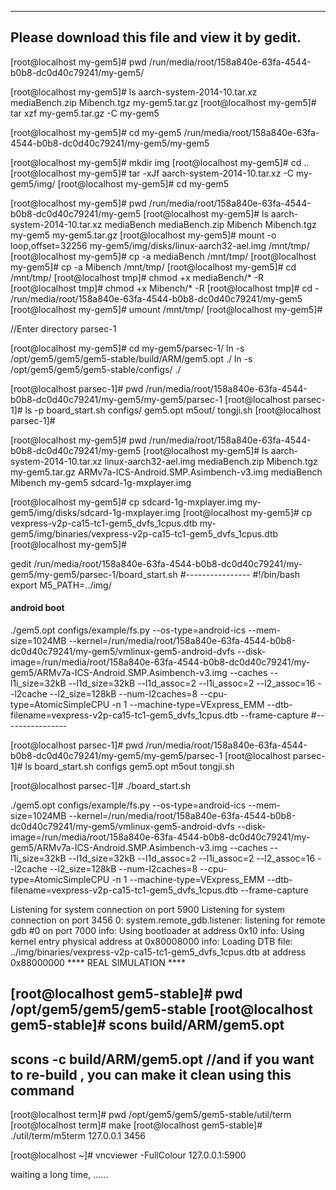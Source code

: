 -----------------------------------------------------------------------------------------
Please download this file and view it by gedit.
------------------------------------------------------------------------------------------
[root@localhost my-gem5]# pwd
/run/media/root/158a840e-63fa-4544-b0b8-dc0d40c79241/my-gem5/

[root@localhost my-gem5]# ls
aarch-system-2014-10.tar.xz  mediaBench.zip  Mibench.tgz  my-gem5.tar.gz
[root@localhost my-gem5]# tar xzf my-gem5.tar.gz -C my-gem5

[root@localhost my-gem5]# cd my-gem5
/run/media/root/158a840e-63fa-4544-b0b8-dc0d40c79241/my-gem5/my-gem5

[root@localhost my-gem5]# mkdir img
[root@localhost my-gem5]# cd ..
[root@localhost my-gem5]# tar -xJf aarch-system-2014-10.tar.xz -C my-gem5/img/
[root@localhost my-gem5]# cd my-gem5

[root@localhost my-gem5]# pwd
/run/media/root/158a840e-63fa-4544-b0b8-dc0d40c79241/my-gem5
[root@localhost my-gem5]# ls
aarch-system-2014-10.tar.xz  mediaBench  mediaBench.zip  Mibench  Mibench.tgz  my-gem5  my-gem5.tar.gz
[root@localhost my-gem5]# mount -o loop,offset=32256 my-gem5/img/disks/linux-aarch32-ael.img /mnt/tmp/
[root@localhost my-gem5]# cp -a mediaBench /mnt/tmp/
[root@localhost my-gem5]# cp -a Mibench /mnt/tmp/
[root@localhost my-gem5]# cd /mnt/tmp/
[root@localhost tmp]# chmod +x mediaBench/* -R
[root@localhost tmp]# chmod +x Mibench/* -R
[root@localhost tmp]# cd -
/run/media/root/158a840e-63fa-4544-b0b8-dc0d40c79241/my-gem5
[root@localhost my-gem5]# umount /mnt/tmp/
[root@localhost my-gem5]#

//Enter directory parsec-1 

[root@localhost my-gem5]# cd my-gem5/parsec-1/
ln -s /opt/gem5/gem5/gem5-stable/build/ARM/gem5.opt ./
ln -s /opt/gem5/gem5/gem5-stable/configs/ ./


[root@localhost parsec-1]# pwd
/run/media/root/158a840e-63fa-4544-b0b8-dc0d40c79241/my-gem5/my-gem5/parsec-1
[root@localhost parsec-1]# ls -p
board_start.sh  configs/  gem5.opt  m5out/  tongji.sh
[root@localhost parsec-1]#


[root@localhost my-gem5]# pwd
/run/media/root/158a840e-63fa-4544-b0b8-dc0d40c79241/my-gem5
[root@localhost my-gem5]# ls
aarch-system-2014-10.tar.xz              linux-aarch32-ael.img  mediaBench.zip  Mibench.tgz  my-gem5.tar.gz
ARMv7a-ICS-Android.SMP.Asimbench-v3.img  mediaBench             Mibench         my-gem5      sdcard-1g-mxplayer.img


[root@localhost my-gem5]# cp sdcard-1g-mxplayer.img my-gem5/img/disks/sdcard-1g-mxplayer.img
[root@localhost my-gem5]# cp vexpress-v2p-ca15-tc1-gem5_dvfs_1cpus.dtb my-gem5/img/binaries/vexpress-v2p-ca15-tc1-gem5_dvfs_1cpus.dtb
[root@localhost my-gem5]#


gedit /run/media/root/158a840e-63fa-4544-b0b8-dc0d40c79241/my-gem5/my-gem5/parsec-1/board_start.sh
#----------------
#!/bin/bash
export M5_PATH=../img/
#### android boot
./gem5.opt configs/example/fs.py --os-type=android-ics --mem-size=1024MB --kernel=/run/media/root/158a840e-63fa-4544-b0b8-dc0d40c79241/my-gem5/vmlinux-gem5-android-dvfs --disk-image=/run/media/root/158a840e-63fa-4544-b0b8-dc0d40c79241/my-gem5/ARMv7a-ICS-Android.SMP.Asimbench-v3.img --caches --l1i_size=32kB --l1d_size=32kB --l1d_assoc=2 --l1i_assoc=2 --l2_assoc=16 --l2cache --l2_size=128kB --num-l2caches=8 --cpu-type=AtomicSimpleCPU -n 1 --machine-type=VExpress_EMM --dtb-filename=vexpress-v2p-ca15-tc1-gem5_dvfs_1cpus.dtb --frame-capture
#----------------


[root@localhost parsec-1]# pwd
/run/media/root/158a840e-63fa-4544-b0b8-dc0d40c79241/my-gem5/my-gem5/parsec-1
[root@localhost parsec-1]# ls
board_start.sh  configs  gem5.opt  m5out  tongji.sh


[root@localhost parsec-1]# ./board_start.sh

./gem5.opt configs/example/fs.py --os-type=android-ics --mem-size=1024MB --kernel=/run/media/root/158a840e-63fa-4544-b0b8-dc0d40c79241/my-gem5/vmlinux-gem5-android-dvfs --disk-image=/run/media/root/158a840e-63fa-4544-b0b8-dc0d40c79241/my-gem5/ARMv7a-ICS-Android.SMP.Asimbench-v3.img --caches --l1i_size=32kB --l1d_size=32kB --l1d_assoc=2 --l1i_assoc=2 --l2_assoc=16 --l2cache --l2_size=128kB --num-l2caches=8 --cpu-type=AtomicSimpleCPU -n 1 --machine-type=VExpress_EMM --dtb-filename=vexpress-v2p-ca15-tc1-gem5_dvfs_1cpus.dtb --frame-capture

Listening for system connection on port 5900
Listening for system connection on port 3456
0: system.remote_gdb.listener: listening for remote gdb #0 on port 7000
info: Using bootloader at address 0x10
info: Using kernel entry physical address at 0x80008000
info: Loading DTB file: ../img/binaries/vexpress-v2p-ca15-tc1-gem5_dvfs_1cpus.dtb at address 0x88000000
**** REAL SIMULATION ****


[root@localhost gem5-stable]# pwd
/opt/gem5/gem5/gem5-stable
[root@localhost gem5-stable]# scons build/ARM/gem5.opt
--------------------------------
scons -c build/ARM/gem5.opt        //and if you want to re-build , you can make it clean using this command
--------------------------------
[root@localhost term]# pwd
/opt/gem5/gem5/gem5-stable/util/term
[root@localhost term]# make
[root@localhost gem5-stable]# ./util/term/m5term 127.0.0.1 3456


[root@localhost ~]# vncviewer -FullColour 127.0.0.1:5900

waiting a long time, ......
